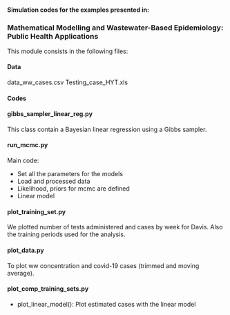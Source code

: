  
#### Simulation codes for the examples presented in:
### Mathematical Modelling and Wastewater-Based Epidemiology: Public Health Applications

This module consists in the following files:

#### Data
data_ww_cases.csv
Testing_case_HYT.xls

#### Codes

#### gibbs_sampler_linear_reg.py
This class contain a Bayesian linear regression using a Gibbs sampler.

#### run_mcmc.py
Main code:
- Set all the parameters for the models
- Load and processed data
- Likelihood, priors for mcmc are defined
- Linear model 

#### plot_training_set.py
We plotted number of tests administered and cases by week for Davis. Also the training periods  used for the analysis.


#### plot_data.py
To plot ww concentration and covid-19 cases (trimmed and moving average). 

#### plot_comp_training_sets.py

- plot_linear_model(): Plot estimated cases with the linear model







